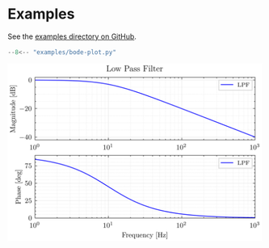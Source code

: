 # Examples

See the [examples directory on GitHub](https://github.com/c0rychu/physics-plot/tree/main/examples).


```python title="examples/bode-plot.py"
--8<-- "examples/bode-plot.py"
```
![Bode plot example](https://raw.githubusercontent.com/c0rychu/physics-plot/main/examples/bode-plot%402x.png)

<!-- Physics Plot ships with runnable demos so you can see how the style sheet and utilities behave on real data. Clone the repository locally, install the dependencies, and run the scripts from the project root.

## Bode Plot

```bash
uv run python examples/bode-plot.py
```

The script generates a two-panel magnitude/phase plot for a first-order low-pass filter:

![Bode plot example](https://raw.githubusercontent.com/c0rychu/physics-plot/main/examples/bode-plot%402x.png)

Look for the balanced serif typography, synchronised axis limits, and consistent legend placement driven by the default style.

## Violin Plot

Open `examples/violin-plot.ipynb` in JupyterLab or VS Code and execute the cells:

The notebook demonstrates using `physics_plot.Handles` to build legend entries for violin plots that otherwise omit labels.

![Violin plot example](https://raw.githubusercontent.com/c0rychu/physics-plot/main/examples/violin-plot%402x.png)

!!! tip
    Capture before/after screenshots when you tweak the style sheet or utilities. Attach them to issues or pull requests to document visual changes.

## Your Own Figures

- Swap in your data but keep the script structure to validate visual regressions quickly.
- Use the examples as smoke tests by running them after style tweaks; unexpected exceptions often reveal mismatched dependencies or missing fonts.
- Consider adding new examples that cover edge cases (e.g., log scales, multiple axes) if you find gaps. Place supporting assets under `examples/` so contributors can reproduce the output.
 -->
